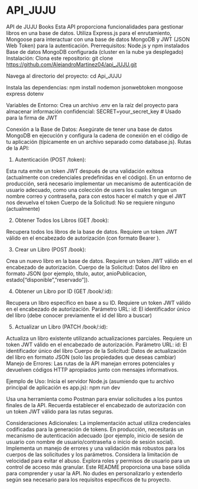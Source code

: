 # API_JUJU

API de JUJU Books
Esta API proporciona funcionalidades para gestionar libros en una base de datos. Utiliza Express.js para el enrutamiento, Mongoose para interactuar con una base de datos MongoDB y JWT (JSON Web Token) para la autenticación.
Prerrequisitos:
Node.js y npm instalados
Base de datos MongoDB configurada (cluster en la nube ya desplegado)
Instalación:
Clona este repositorio:
git clone https://github.com/AlejandroMartinez04/api_JUJU.git

Navega al directorio del proyecto:
cd Api_JUJU

Instala las dependencias:
npm install nodemon jsonwebtoken mongoose express dotenv


Variables de Entorno:
Crea un archivo .env en la raíz del proyecto para almacenar información confidencial:
SECRET=your_secret_key  # Usado para la firma de JWT


Conexión a la Base de Datos:
Asegúrate de tener una base de datos MongoDB en ejecución y configura la cadena de conexión en el código de tu aplicación (típicamente en un archivo separado como database.js).
Rutas de la API:
1. Autenticación (POST /token):
   
Esta ruta emite un token JWT después de una validación exitosa (actualmente con credenciales predefinidas en el código). En un entorno de producción, será necesario implementar un mecanismo de autenticación de usuario adecuado, como una colección de users los cuales tengan un nombre correo y contraseña, para con estos hacer el match y que el JWT nos devuelva el token 
Cuerpo de la Solicitud:
No se requiere ninguno (actualmente)

2. Obtener Todos los Libros (GET /book):

Recupera todos los libros de la base de datos.
Requiere un token JWT válido en el encabezado de autorización (con formato Bearer <token>).

3. Crear un Libro (POST /book):
   
Crea un nuevo libro en la base de datos.
Requiere un token JWT válido en el encabezado de autorización.
Cuerpo de la Solicitud:
Datos del libro en formato JSON (por ejemplo, título, autor, anioPublicacion, estado[“disponible”,”reservado”]).

4. Obtener un Libro por ID (GET /book/:id):
   
Recupera un libro específico en base a su ID.
Requiere un token JWT válido en el encabezado de autorización.
Parámetro URL:
id: El identificador único del libro (debe conocer previamente el id del libro a buscar)

5. Actualizar un Libro (PATCH /book/:id):
   
Actualiza un libro existente utilizando actualizaciones parciales.
Requiere un token JWT válido en el encabezado de autorización.
Parámetro URL:
id: El identificador único del libro
Cuerpo de la Solicitud:
Datos de actualización del libro en formato JSON (solo las propiedades que deseas cambiar)
Manejo de Errores:
Las rutas de la API manejan errores potenciales y devuelven códigos HTTP apropiados junto con mensajes informativos.

Ejemplo de Uso:
Inicia el servidor Node.js (asumiendo que tu archivo principal de aplicación es app.js):
npm run dev


Usa una herramienta como Postman para enviar solicitudes a los puntos finales de la API. Recuerda establecer el encabezado de autorización con un token JWT válido para las rutas seguras.

Consideraciones Adicionales:
La implementación actual utiliza credenciales codificadas para la generación de tokens. En producción, necesitarás un mecanismo de autenticación adecuado (por ejemplo, inicio de sesión de usuario con nombre de usuario/contraseña o inicio de sesión social).
Implementa un manejo de errores y una validación más robustos para los cuerpos de las solicitudes y los parámetros.
Considera la limitación de velocidad para evitar el abuso.
Explora roles y permisos de usuario para un control de acceso más granular.
Este README proporciona una base sólida para comprender y usar la API. No dudes en personalizarlo y extenderlo según sea necesario para los requisitos específicos de tu proyecto.
